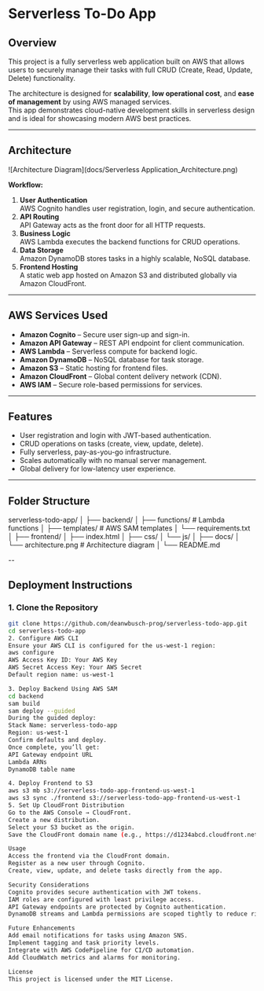 # Serverless To-Do App

## Overview
This project is a fully serverless web application built on AWS that allows users to securely manage their tasks with full CRUD (Create, Read, Update, Delete) functionality.  

The architecture is designed for **scalability**, **low operational cost**, and **ease of management** by using AWS managed services.  
This app demonstrates cloud-native development skills in serverless design and is ideal for showcasing modern AWS best practices.

---

## Architecture
![Architecture Diagram](docs/Serverless Application_Architecture.png)

**Workflow:**
1. **User Authentication**  
   AWS Cognito handles user registration, login, and secure authentication.
2. **API Routing**  
   API Gateway acts as the front door for all HTTP requests.
3. **Business Logic**  
   AWS Lambda executes the backend functions for CRUD operations.
4. **Data Storage**  
   Amazon DynamoDB stores tasks in a highly scalable, NoSQL database.
5. **Frontend Hosting**  
   A static web app hosted on Amazon S3 and distributed globally via Amazon CloudFront.

---

## AWS Services Used
- **Amazon Cognito** – Secure user sign-up and sign-in.
- **Amazon API Gateway** – REST API endpoint for client communication.
- **AWS Lambda** – Serverless compute for backend logic.
- **Amazon DynamoDB** – NoSQL database for task storage.
- **Amazon S3** – Static hosting for frontend files.
- **Amazon CloudFront** – Global content delivery network (CDN).
- **AWS IAM** – Secure role-based permissions for services.

---

## Features
- User registration and login with JWT-based authentication.
- CRUD operations on tasks (create, view, update, delete).
- Fully serverless, pay-as-you-go infrastructure.
- Scales automatically with no manual server management.
- Global delivery for low-latency user experience.

---

## Folder Structure
serverless-todo-app/
│
├── backend/
│ ├── functions/ # Lambda functions
│ ├── templates/ # AWS SAM templates
│ └── requirements.txt
│
├── frontend/
│ ├── index.html
│ ├── css/
│ └── js/
│
├── docs/
│ └── architecture.png # Architecture diagram
│
└── README.md

--

## Deployment Instructions

### **1. Clone the Repository**
```bash
git clone https://github.com/deanwbusch-prog/serverless-todo-app.git
cd serverless-todo-app
2. Configure AWS CLI
Ensure your AWS CLI is configured for the us-west-1 region:
aws configure
AWS Access Key ID: Your AWS Key
AWS Secret Access Key: Your AWS Secret
Default region name: us-west-1

3. Deploy Backend Using AWS SAM
cd backend
sam build
sam deploy --guided
During the guided deploy:
Stack Name: serverless-todo-app
Region: us-west-1
Confirm defaults and deploy.
Once complete, you’ll get:
API Gateway endpoint URL
Lambda ARNs
DynamoDB table name

4. Deploy Frontend to S3
aws s3 mb s3://serverless-todo-app-frontend-us-west-1
aws s3 sync ./frontend s3://serverless-todo-app-frontend-us-west-1
5. Set Up CloudFront Distribution
Go to the AWS Console → CloudFront.
Create a new distribution.
Select your S3 bucket as the origin.
Save the CloudFront domain name (e.g., https://d1234abcd.cloudfront.net).

Usage
Access the frontend via the CloudFront domain.
Register as a new user through Cognito.
Create, view, update, and delete tasks directly from the app.

Security Considerations
Cognito provides secure authentication with JWT tokens.
IAM roles are configured with least privilege access.
API Gateway endpoints are protected by Cognito authentication.
DynamoDB streams and Lambda permissions are scoped tightly to reduce risk.

Future Enhancements
Add email notifications for tasks using Amazon SNS.
Implement tagging and task priority levels.
Integrate with AWS CodePipeline for CI/CD automation.
Add CloudWatch metrics and alarms for monitoring.

License
This project is licensed under the MIT License.
